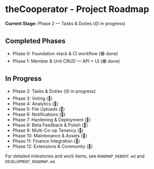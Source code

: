 # theCooperator - Project Roadmap

**Current Stage:** Phase 2 — Tasks & Duties (🟡 in progress)
 
## Completed Phases
- Phase 0: Foundation stack & CI workflow (🟢 done)
- Phase 1: Member & Unit CRUD — API + UI (🟢 done)

## In Progress
- Phase 2: Tasks & Duties (🟡 in progress)
- Phase 3: Voting (🔴)
- Phase 4: Analytics (🔴)
- Phase 5: File Uploads (🔴)
- Phase 6: Notifications (🔴)
- Phase 7: Hardening & Deployment (🔴)
- Phase 8: Beta Feedback & Polish (🔴)
- Phase 9: Multi-Co-op Tenancy (🔴)
- Phase 10: Maintenance & Assets (🔴)
- Phase 11: Finance Integration (🔴)
- Phase 12: Extensions & Community (🔴)
 
For detailed milestones and work items, see `ROADMAP_REBOOT.md` and `DEVELOPMENT_ROADMAP.md`.
